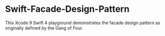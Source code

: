 # Swift-Facade-Design-Pattern
This Xcode 9 Swift 4 playground demonstrates the facade design pattern as originally defined by the Gang of Four.

